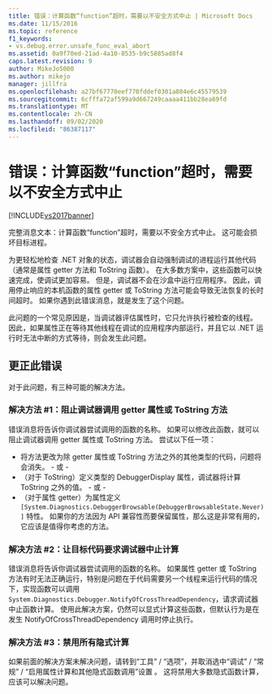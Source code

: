 ```yaml
---
title: 错误：计算函数“function”超时，需要以不安全方式中止 | Microsoft Docs
ms.date: 11/15/2016
ms.topic: reference
f1_keywords:
- vs.debug.error.unsafe_func_eval_abort
ms.assetid: 0a9f70ed-21ad-4a10-8535-b9c5885ad8f4
caps.latest.revision: 9
author: MikeJo5000
ms.author: mikejo
manager: jillfra
ms.openlocfilehash: a27bf67770eef770fddef0301a804e6c45579539
ms.sourcegitcommit: 6cfffa72af599a9d667249caaaa411bb28ea69fd
ms.translationtype: MT
ms.contentlocale: zh-CN
ms.lasthandoff: 09/02/2020
ms.locfileid: "86387117"
---
```

# <a name="error-evaluating-the-function-39function39-timed-out-and-needed-to-be-aborted-in-an-unsafe-way"></a>错误：计算函数“function”超时，需要以不安全方式中止
[!INCLUDE[vs2017banner](../includes/vs2017banner.md)]

完整消息文本：计算函数“function”超时，需要以不安全方式中止。 这可能会损坏目标进程。 

为更轻松地检查 .NET 对象的状态，调试器会自动强制调试的进程运行其他代码（通常是属性 getter 方法和 ToString 函数）。 在大多数方案中，这些函数可以快速完成，使调试更加容易。 但是，调试器不会在沙盒中运行应用程序。 因此，调用停止响应的本机函数的属性 getter 或 ToString 方法可能会导致无法恢复的长时间超时。 如果你遇到此错误消息，就是发生了这个问题。
 
此问题的一个常见原因是，当调试器评估属性时，它只允许执行被检查的线程。 因此，如果属性正在等待其他线程在调试的应用程序内部运行，并且它以 .NET 运行时无法中断的方式等待，则会发生此问题。
 
## <a name="to-correct-this-error"></a>更正此错误
 
对于此问题，有三种可能的解决方法。
 
### <a name="solution-1-prevent-the-debugger-from-calling-the-getter-property-or-tostring-method"></a>解决方法 #1：阻止调试器调用 getter 属性或 ToString 方法
 
错误消息将告诉你调试器尝试调用的函数的名称。 如果可以修改此函数，就可以阻止调试器调用 getter 属性或 ToString 方法。 尝试以下任一项：
 
* 将方法更改为除 getter 属性或 ToString 方法之外的其他类型的代码，问题将会消失。
    \- 或 -
* （对于 ToString）定义类型的 DebuggerDisplay 属性，调试器将计算 ToString 之外的值。
    \- 或 -
* （对于属性 getter）为属性定义 `[System.Diagnostics.DebuggerBrowsable(DebuggerBrowsableState.Never)]` 特性。 如果你的方法因为 API 兼容性而要保留属性，那么这是非常有用的，它应该是值得你考虑的方法。
 
### <a name="solution-2-have-the-target-code-ask-the-debugger-to-abort-the-evaluation"></a>解决方法 #2：让目标代码要求调试器中止计算
 
错误消息将告诉你调试器尝试调用的函数的名称。 如果属性 getter 或 ToString 方法有时无法正确运行，特别是问题在于代码需要另一个线程来运行代码的情况下，实现函数可以调用 `System.Diagnostics.Debugger.NotifyOfCrossThreadDependency`，请求调试器中止函数计算。 使用此解决方案，仍然可以显式计算这些函数，但默认行为是在发生 NotifyOfCrossThreadDependency 调用时停止执行。
 
### <a name="solution-3-disable-all-implicit-evaluation"></a>解决方法 #3：禁用所有隐式计算
 
如果前面的解决方案未解决问题，请转到“工具” / “选项”，并取消选中“调试” / “常规” / “启用属性计算和其他隐式函数调用”设置    。 这将禁用大多数隐式函数计算，应该可以解决问题。
